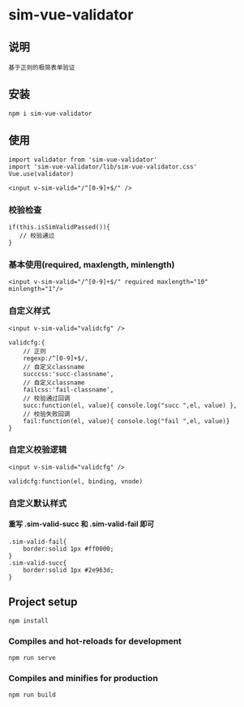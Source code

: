 # sim-vue-validator

## 说明
    基于正则的极简表单验证

## 安装
```
npm i sim-vue-validator
```

## 使用
```
import validator from 'sim-vue-validator'
import 'sim-vue-validator/lib/sim-vue-validator.css'
Vue.use(validator)

<input v-sim-valid="/^[0-9]+$/" />
```
### 校验检查
```
if(this.isSimValidPassed()){
   // 校验通过
}
```
### 基本使用(required, maxlength, minlength)
```
<input v-sim-valid="/^[0-9]+$/" required maxlength="10" minlength="1"/>
```
### 自定义样式
```
<input v-sim-valid="validcfg" />

validcfg:{
    // 正则
    regexp:/^[0-9]+$/,
    // 自定义classname
    succcss:'succ-classname',
    // 自定义classname
    failcss:'fail-classname',
    // 校验通过回调
    succ:function(el, value){ console.log("succ ",el, value) },
    // 校验失败回调
    fail:function(el, value){ console.log("fail ",el, value)}
}
```

### 自定义校验逻辑
```
<input v-sim-valid="validcfg" />

validcfg:function(el, binding, vnode)
```
### 自定义默认样式
#### 重写 .sim-valid-succ 和 .sim-valid-fail 即可
```
.sim-valid-fail{
    border:solid 1px #ff0000;
}
.sim-valid-succ{
    border:solid 1px #2e963d;
}
```



## Project setup
```
npm install
```

### Compiles and hot-reloads for development
```
npm run serve
```

### Compiles and minifies for production
```
npm run build
```
